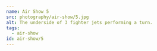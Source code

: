 ```yaml
---
name: Air Show 5
src: photography/air-show/5.jpg
alt: The underside of 3 fighter jets performing a turn.
tags: 
  - air-show
id: air-show/5
---
```

